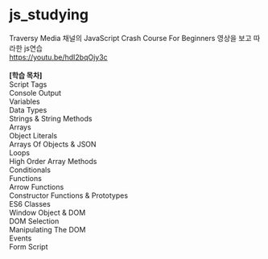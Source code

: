 # js_studying
Traversy Media 채널의 JavaScript Crash Course For Beginners 영상을 보고 따라한 js연습<br>
https://youtu.be/hdI2bqOjy3c<br>
<br>
<strong>[학습 목차]</strong><br>
Script Tags <br>
Console Output<br>
Variables <br>
Data Types<br>
Strings & String Methods <br>
Arrays <br>
Object Literals <br>
Arrays Of Objects & JSON <br>
Loops<br>
High Order Array Methods <br>
Conditionals <br>
Functions <br>
Arrow Functions <br>
Constructor Functions & Prototypes<br>
ES6 Classes <br>
Window Object & DOM <br>
DOM Selection <br>
Manipulating The DOM <br>
Events <br>
Form Script<br>
